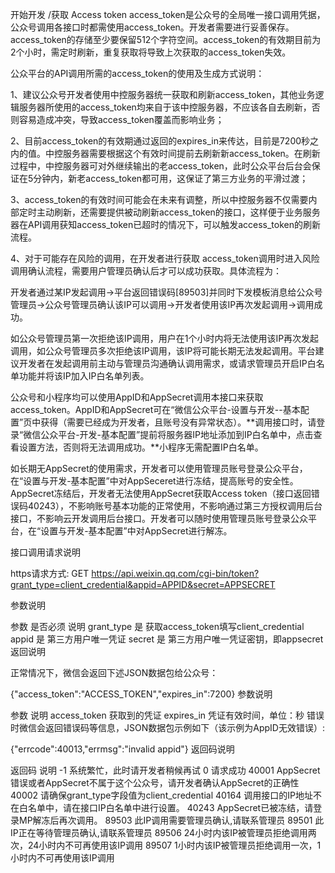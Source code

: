 开始开发 /获取 Access token
access_token是公众号的全局唯一接口调用凭据，公众号调用各接口时都需使用access_token。开发者需要进行妥善保存。access_token的存储至少要保留512个字符空间。access_token的有效期目前为2个小时，需定时刷新，重复获取将导致上次获取的access_token失效。

公众平台的API调用所需的access_token的使用及生成方式说明：

1、建议公众号开发者使用中控服务器统一获取和刷新access_token，其他业务逻辑服务器所使用的access_token均来自于该中控服务器，不应该各自去刷新，否则容易造成冲突，导致access_token覆盖而影响业务；

2、目前access_token的有效期通过返回的expires_in来传达，目前是7200秒之内的值。中控服务器需要根据这个有效时间提前去刷新新access_token。在刷新过程中，中控服务器可对外继续输出的老access_token，此时公众平台后台会保证在5分钟内，新老access_token都可用，这保证了第三方业务的平滑过渡；

3、access_token的有效时间可能会在未来有调整，所以中控服务器不仅需要内部定时主动刷新，还需要提供被动刷新access_token的接口，这样便于业务服务器在API调用获知access_token已超时的情况下，可以触发access_token的刷新流程。

4、对于可能存在风险的调用，在开发者进行获取 access_token调用时进入风险调用确认流程，需要用户管理员确认后才可以成功获取。具体流程为：

开发者通过某IP发起调用->平台返回错误码[89503]并同时下发模板消息给公众号管理员->公众号管理员确认该IP可以调用->开发者使用该IP再次发起调用->调用成功。

如公众号管理员第一次拒绝该IP调用，用户在1个小时内将无法使用该IP再次发起调用，如公众号管理员多次拒绝该IP调用，该IP将可能长期无法发起调用。平台建议开发者在发起调用前主动与管理员沟通确认调用需求，或请求管理员开启IP白名单功能并将该IP加入IP白名单列表。

公众号和小程序均可以使用AppID和AppSecret调用本接口来获取access_token。AppID和AppSecret可在“微信公众平台-设置与开发--基本配置”页中获得（需要已经成为开发者，且账号没有异常状态）。**调用接口时，请登录“微信公众平台-开发-基本配置”提前将服务器IP地址添加到IP白名单中，点击查看设置方法，否则将无法调用成功。**小程序无需配置IP白名单。

如长期无AppSecret的使用需求，开发者可以使用管理员账号登录公众平台，在“设置与开发-基本配置”中对AppSeceret进行冻结，提高账号的安全性。AppSecret冻结后，开发者无法使用AppSecret获取Access token（接口返回错误码40243），不影响账号基本功能的正常使用，不影响通过第三方授权调用后台接口，不影响云开发调用后台接口。开发者可以随时使用管理员账号登录公众平台，在“设置与开发-基本配置”中对AppSecret进行解冻。

接口调用请求说明

https请求方式: GET https://api.weixin.qq.com/cgi-bin/token?grant_type=client_credential&appid=APPID&secret=APPSECRET

参数说明

参数	是否必须	说明
grant_type	是	获取access_token填写client_credential
appid	是	第三方用户唯一凭证
secret	是	第三方用户唯一凭证密钥，即appsecret
返回说明

正常情况下，微信会返回下述JSON数据包给公众号：

{"access_token":"ACCESS_TOKEN","expires_in":7200}
参数说明

参数	说明
access_token	获取到的凭证
expires_in	凭证有效时间，单位：秒
错误时微信会返回错误码等信息，JSON数据包示例如下（该示例为AppID无效错误）:

{"errcode":40013,"errmsg":"invalid appid"}
返回码说明

返回码	说明
-1	系统繁忙，此时请开发者稍候再试
0	请求成功
40001	AppSecret错误或者AppSecret不属于这个公众号，请开发者确认AppSecret的正确性
40002	请确保grant_type字段值为client_credential
40164	调用接口的IP地址不在白名单中，请在接口IP白名单中进行设置。
40243	AppSecret已被冻结，请登录MP解冻后再次调用。
89503	此IP调用需要管理员确认,请联系管理员
89501	此IP正在等待管理员确认,请联系管理员
89506	24小时内该IP被管理员拒绝调用两次，24小时内不可再使用该IP调用
89507	1小时内该IP被管理员拒绝调用一次，1小时内不可再使用该IP调用